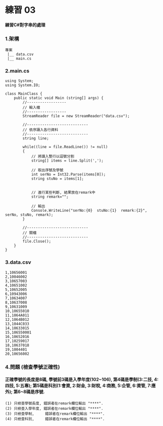 # 練習 03

#### 練習C#對字串的處理

### 1.架構
```
專案
 |__ data.csv
 |__ main.cs 
```



### 2.main.cs

```
using System;
using System.IO;

class MainClass {
    public static void Main (string[] args) {
        //------------------
        // 輸入檔
        //------------------
        StreamReader file = new StreamReader("data.csv");         
        
        //----------------------------
        // 依序讀入各行資料
        //----------------------------
        string line;
        
        while((line = file.ReadLine()) != null)  
        {  
            // 將讀入整行以逗號分割  
            string[] items = line.Split(',');
            
            // 取出序號及學號
            int serNo = Int32.Parse(items[0]);
            string stuNo = items[1];


            // 進行某些判斷, 結果放在remark中
            string remark="";
            
            // 輸出
            Console.WriteLine("serNo:{0}  stuNo:{1}  remark:{2}", serNo, stuNo, remark);
        }  

        //----------------------------
        // 關檔
        //----------------------------       
        file.Close();  
    }
}
```


### 3.data.csv

```
1,10656001
2,10046002
3,10657003
4,10651002
5,10652005
6,10943006
7,10634007
8,10637008
9,10631009
10,10655010
11,1064A011
12,1064B012
13,1044C033
14,10633015
15,106550001
16,10652016
17,10259017
18,10637018
19,1004401
20,10656002
```


### 4.問題 (檢查學號正確性)

#### 正確學號的長度是8碼, 學號前3碼是入學年度(102~106), 第4碼是學制(3:二技, 4:四技, 5:五專); 第5碼是科別(1:會資, 2:財金, 3:財稅, 4:商務, 5:企管, 6:資管, 7:應外); 第6~8碼是序號.

```
(1) 只檢查學號長度, 錯誤者在remark欄位輸出 "****".
(2) 只檢查入學年度, 錯誤者在remark欄位輸出 "****".
(3) 只檢查學制,     錯誤者在remark欄位輸出 "****".
(4) 只檢查科別,     錯誤者在remark欄位輸出 "****".
```
